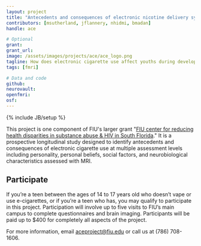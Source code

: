 ```yaml
---
layout: project
title: "Antecedents and consequences of electronic nicotine delivery systems in underrepresented youth"
contributors: [msutherland, jflannery, nhidmi, bmadan]
handle: ace

# Optional
grant:
grant_url:
image: /assets/images/projects/ace/ace_logo.png
tagline: How does electronic cigarette use affect youths during development?
tags: [fmri]

# Data and code
github:
neurovault:
openfmri:
osf:
---
```

{% include JB/setup %}

This project is one component of FIU's larger grant "[FIU center for reducing health disparities in substance abuse & HIV in South Florida](https://taggs.hhs.gov/Detail/AwardDetail?arg_AwardNum=U54MD012393&arg_ProgOfficeCode=56)." It is a prospective longitudinal study designed to identify antecedents and consequences of electronic cigarette use at multiple assessment levels including personality, personal beliefs, social factors, and neurobiological characteristics assessed with MRI.

## Participate

If you’re a teen between the ages of 14 to 17 years old who doesn’t vape or use e-cigarettes, or if you’re a teen who has, you may qualify to participate in this project. Participation will involve up to five visits to FIU’s main campus to complete questionnaires and brain imaging. Participants will be paid up to $400 for completely all aspects of the project.

For more information, email aceproject@fiu.edu or call us at (786) 708-1606.
